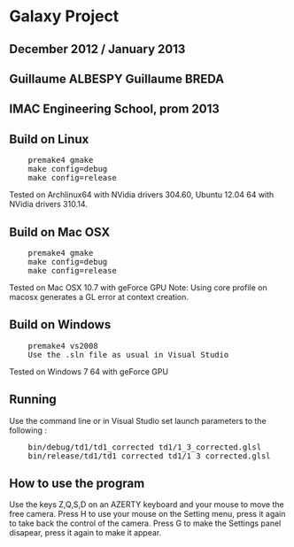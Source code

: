 Galaxy Project
==============
December 2012 / January 2013
----------------------------
Guillaume ALBESPY
Guillaume BREDA
----------------
IMAC Engineering School, prom 2013
----------------------------------

Build on Linux
--------------
<pre>
	premake4 gmake
	make config=debug
	make config=release
</pre>

Tested on Archlinux64 with NVidia drivers 304.60, Ubuntu 12.04 64 with NVidia drivers 310.14.


Build on Mac OSX
----------------
<pre>
	premake4 gmake
	make config=debug
	make config=release
</pre>

Tested on Mac OSX 10.7 with geForce GPU
Note: Using core profile on macosx generates a GL error at context creation.


Build on Windows
----------------
<pre>
	premake4 vs2008
	Use the .sln file as usual in Visual Studio
</pre>

Tested on Windows 7 64 with geForce GPU


Running
--------
Use the command line or in Visual Studio set launch parameters to the following :
<pre>
	bin/debug/td1/td1_corrected td1/1_3_corrected.glsl
	bin/release/td1/td1_corrected td1/1_3_corrected.glsl
</pre>


How to use the program
----------------------
Use the keys Z,Q,S,D on an AZERTY keyboard and your mouse to move the free camera.
Press H to use your mouse on the Setting menu, press it again to take back the control of the camera.
Press G to make the Settings panel disapear, press it again to make it appear.
